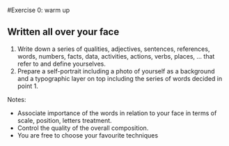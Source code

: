#Exercise 0: warm up
## Written all over your face

1. Write down a series of qualities, adjectives, sentences, references, words, numbers, facts, data, activities, actions, verbs, places, ... that refer to and define yourselves.
2. Prepare a self-portrait including a photo of yourself as a background and a typographic layer on top including the series of words decided in point 1.

Notes:
- Associate importance of the words in relation to your face in terms of scale, position, letters treatment.
- Control the quality of the overall composition.
- You are free to choose your favourite techniques
